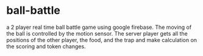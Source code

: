 # ball-battle

a 2 player real time ball battle game using google firebase. The moving of the ball is controlled by the motion sensor. The server player gets all the positions of the other player, the food, and the trap and make calculation on the scoring and token changes.
